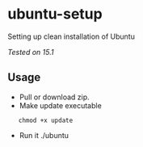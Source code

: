 # ubuntu-setup
Setting up clean installation of Ubuntu

*Tested on 15.1*


## Usage
 - Pull or download zip.
 - Make update executable
 
 ```
    chmod +x update
 ```
 
 - Run it ./ubuntu
